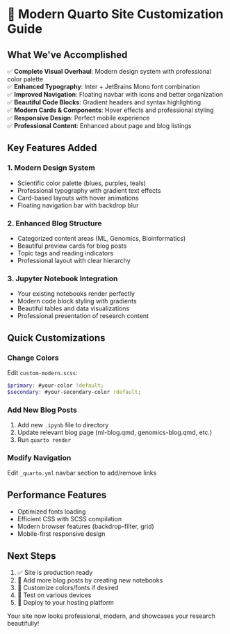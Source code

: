 # 🎨 Modern Quarto Site Customization Guide

## What We've Accomplished

✅ **Complete Visual Overhaul**: Modern design system with professional color palette  
✅ **Enhanced Typography**: Inter + JetBrains Mono font combination  
✅ **Improved Navigation**: Floating navbar with icons and better organization  
✅ **Beautiful Code Blocks**: Gradient headers and syntax highlighting  
✅ **Modern Cards & Components**: Hover effects and professional styling  
✅ **Responsive Design**: Perfect mobile experience  
✅ **Professional Content**: Enhanced about page and blog listings  

## Key Features Added

### 1. Modern Design System
- Scientific color palette (blues, purples, teals)
- Professional typography with gradient text effects
- Card-based layouts with hover animations
- Floating navigation bar with backdrop blur

### 2. Enhanced Blog Structure  
- Categorized content areas (ML, Genomics, Bioinformatics)
- Beautiful preview cards for blog posts
- Topic tags and reading indicators
- Professional layout with clear hierarchy

### 3. Jupyter Notebook Integration
- Your existing notebooks render perfectly
- Modern code block styling with gradients
- Beautiful tables and data visualizations
- Professional presentation of research content

## Quick Customizations

### Change Colors
Edit `custom-modern.scss`:
```scss
$primary: #your-color !default;
$secondary: #your-secondary-color !default;
```

### Add New Blog Posts
1. Add new `.ipynb` file to directory
2. Update relevant blog page (ml-blog.qmd, genomics-blog.qmd, etc.)
3. Run `quarto render`

### Modify Navigation
Edit `_quarto.yml` navbar section to add/remove links

## Performance Features
- Optimized fonts loading
- Efficient CSS with SCSS compilation
- Modern browser features (backdrop-filter, grid)
- Mobile-first responsive design

## Next Steps
1. ✅ Site is production ready
2. 🔄 Add more blog posts by creating new notebooks
3. 🎨 Customize colors/fonts if desired
4. 📱 Test on various devices
5. 🚀 Deploy to your hosting platform

Your site now looks professional, modern, and showcases your research beautifully!